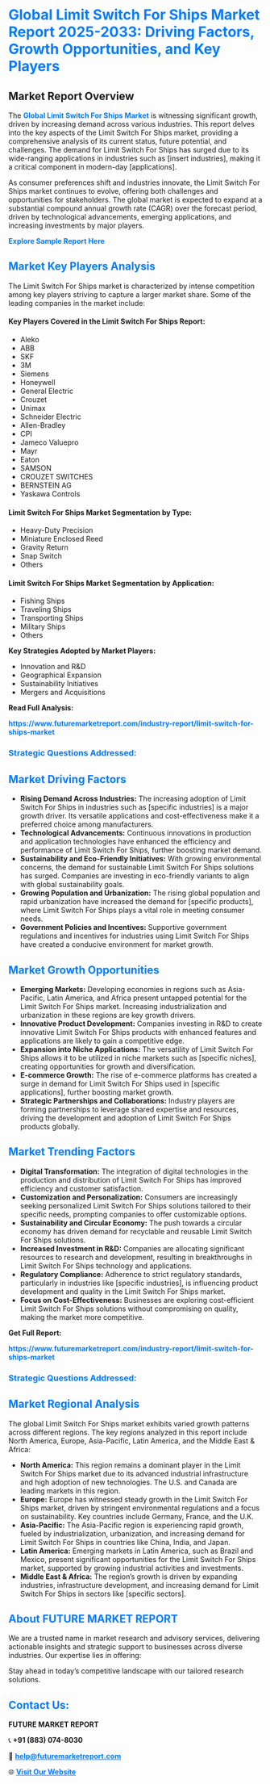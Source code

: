 <h1 style="color: #007BFF;">Global Limit Switch For Ships Market Report 2025-2033: Driving Factors, Growth Opportunities, and Key Players</h1>

<section id="overview">
<h2>Market Report Overview</h2>
<p>The <a href="https://www.futuremarketreport.com/industry-report/limit-switch-for-ships-market" style="color: #007BFF; text-decoration: none;"><strong>Global Limit Switch For Ships Market</strong></a> is witnessing significant growth, driven by increasing demand across various industries. This report delves into the key aspects of the Limit Switch For Ships market, providing a comprehensive analysis of its current status, future potential, and challenges. The demand for Limit Switch For Ships has surged due to its wide-ranging applications in industries such as [insert industries], making it a critical component in modern-day [applications].</p>
<p>As consumer preferences shift and industries innovate, the Limit Switch For Ships market continues to evolve, offering both challenges and opportunities for stakeholders. The global market is expected to expand at a substantial compound annual growth rate (CAGR) over the forecast period, driven by technological advancements, emerging applications, and increasing investments by major players.</p>
</section>

<section id="overview">
<p><a href="https://www.futuremarketreport.com/request-sample/reportId=90078" style="color: #007BFF; text-decoration: none;"><strong>Explore Sample Report Here</strong></a></p>
</section>

<section id="key-players">
<h2 style="color: #007BFF;">Market Key Players Analysis</h2>
<p>The Limit Switch For Ships market is characterized by intense competition among key players striving to capture a larger market share. Some of the leading companies in the market include:</p>
<h4>Key Players Covered in the Limit Switch For Ships Report:</h4>
<ul><li>Aleko</li><li>ABB</li><li>SKF</li><li>3M</li><li>Siemens</li><li>Honeywell</li><li>General Electric</li><li>Crouzet</li><li>Unimax</li><li>Schneider Electric</li><li>Allen-Bradley</li><li>CPI</li><li>Jameco Valuepro</li><li>Mayr</li><li>Eaton</li><li>SAMSON</li><li>CROUZET SWITCHES</li><li>BERNSTEIN AG</li><li>Yaskawa Controls</li></ul>
<h4>Limit Switch For Ships Market Segmentation by Type:</h4>
<ul><li>Heavy-Duty Precision</li><li>Miniature Enclosed Reed</li><li>Gravity Return</li><li>Snap Switch</li><li>Others</li></ul>

<h4>Limit Switch For Ships Market Segmentation by Application:</h4>
<ul><li>Fishing Ships</li><li>Traveling Ships</li><li>Transporting Ships</li><li>Military Ships</li><li>Others</li></ul>
<p><strong>Key Strategies Adopted by Market Players:</strong></p>
<ul>
<li>Innovation and R&D</li>
<li>Geographical Expansion</li>
<li>Sustainability Initiatives</li>
<li>Mergers and Acquisitions</li>
</ul>
</section>

<section>
<p><strong>Read Full Analysis: </strong></p><a href="https://www.futuremarketreport.com/industry-report/limit-switch-for-ships-market" style="color: #007BFF; text-decoration: none;"><strong>https://www.futuremarketreport.com/industry-report/limit-switch-for-ships-market</strong></a>
<h3 style="color: #007BFF;">Strategic Questions Addressed:</h3>
</section>

<section id="driving-factors">
<h2 style="color: #007BFF;">Market Driving Factors</h2>
<ul>
<li><strong>Rising Demand Across Industries:</strong> The increasing adoption of Limit Switch For Ships in industries such as [specific industries] is a major growth driver. Its versatile applications and cost-effectiveness make it a preferred choice among manufacturers.</li>
<li><strong>Technological Advancements:</strong> Continuous innovations in production and application technologies have enhanced the efficiency and performance of Limit Switch For Ships, further boosting market demand.</li>
<li><strong>Sustainability and Eco-Friendly Initiatives:</strong> With growing environmental concerns, the demand for sustainable Limit Switch For Ships solutions has surged. Companies are investing in eco-friendly variants to align with global sustainability goals.</li>
<li><strong>Growing Population and Urbanization:</strong> The rising global population and rapid urbanization have increased the demand for [specific products], where Limit Switch For Ships plays a vital role in meeting consumer needs.</li>
<li><strong>Government Policies and Incentives:</strong> Supportive government regulations and incentives for industries using Limit Switch For Ships have created a conducive environment for market growth.</li>
</ul>
</section>

<section id="growth-opportunities">
<h2 style="color: #007BFF;">Market Growth Opportunities</h2>
<ul>
<li><strong>Emerging Markets:</strong> Developing economies in regions such as Asia-Pacific, Latin America, and Africa present untapped potential for the Limit Switch For Ships market. Increasing industrialization and urbanization in these regions are key growth drivers.</li>
<li><strong>Innovative Product Development:</strong> Companies investing in R&D to create innovative Limit Switch For Ships products with enhanced features and applications are likely to gain a competitive edge.</li>
<li><strong>Expansion into Niche Applications:</strong> The versatility of Limit Switch For Ships allows it to be utilized in niche markets such as [specific niches], creating opportunities for growth and diversification.</li>
<li><strong>E-commerce Growth:</strong> The rise of e-commerce platforms has created a surge in demand for Limit Switch For Ships used in [specific applications], further boosting market growth.</li>
<li><strong>Strategic Partnerships and Collaborations:</strong> Industry players are forming partnerships to leverage shared expertise and resources, driving the development and adoption of Limit Switch For Ships products globally.</li>
</ul>
</section>

<section id="trending-factors">
<h2 style="color: #007BFF;">Market Trending Factors</h2>
<ul>
<li><strong>Digital Transformation:</strong> The integration of digital technologies in the production and distribution of Limit Switch For Ships has improved efficiency and customer satisfaction.</li>
<li><strong>Customization and Personalization:</strong> Consumers are increasingly seeking personalized Limit Switch For Ships solutions tailored to their specific needs, prompting companies to offer customizable options.</li>
<li><strong>Sustainability and Circular Economy:</strong> The push towards a circular economy has driven demand for recyclable and reusable Limit Switch For Ships solutions.</li>
<li><strong>Increased Investment in R&D:</strong> Companies are allocating significant resources to research and development, resulting in breakthroughs in Limit Switch For Ships technology and applications.</li>
<li><strong>Regulatory Compliance:</strong> Adherence to strict regulatory standards, particularly in industries like [specific industries], is influencing product development and quality in the Limit Switch For Ships market.</li>
<li><strong>Focus on Cost-Effectiveness:</strong> Businesses are exploring cost-efficient Limit Switch For Ships solutions without compromising on quality, making the market more competitive.</li>
</ul>
</section>

<section>
<p><strong>Get Full Report: </strong></p><a href="https://www.futuremarketreport.com/industry-report/limit-switch-for-ships-market" style="color: #007BFF; text-decoration: none;"><strong>https://www.futuremarketreport.com/industry-report/limit-switch-for-ships-market</strong></a>
<h3 style="color: #007BFF;">Strategic Questions Addressed:</h3>
</section>


<section id="regional-analysis">
<h2 style="color: #007BFF;">Market Regional Analysis</h2>
<p>The global Limit Switch For Ships market exhibits varied growth patterns across different regions. The key regions analyzed in this report include North America, Europe, Asia-Pacific, Latin America, and the Middle East & Africa:</p>
<ul>
<li><strong>North America:</strong> This region remains a dominant player in the Limit Switch For Ships market due to its advanced industrial infrastructure and high adoption of new technologies. The U.S. and Canada are leading markets in this region.</li>
<li><strong>Europe:</strong> Europe has witnessed steady growth in the Limit Switch For Ships market, driven by stringent environmental regulations and a focus on sustainability. Key countries include Germany, France, and the U.K.</li>
<li><strong>Asia-Pacific:</strong> The Asia-Pacific region is experiencing rapid growth, fueled by industrialization, urbanization, and increasing demand for Limit Switch For Ships in countries like China, India, and Japan.</li>
<li><strong>Latin America:</strong> Emerging markets in Latin America, such as Brazil and Mexico, present significant opportunities for the Limit Switch For Ships market, supported by growing industrial activities and investments.</li>
<li><strong>Middle East & Africa:</strong> The region’s growth is driven by expanding industries, infrastructure development, and increasing demand for Limit Switch For Ships in sectors like [specific sectors].</li>
</ul>
</section>

<footer>
<h2 style="color: #007BFF;">About FUTURE MARKET REPORT</h2>
<p>We are a trusted name in market research and advisory services, delivering actionable insights and strategic support to businesses across diverse industries. Our expertise lies in offering:</p>

<p>Stay ahead in today’s competitive landscape with our tailored research solutions.</p>

<h2 style="color: #007BFF;">Contact Us:</h2>
<p><strong>FUTURE MARKET REPORT</strong></p>
<p>📞 <strong>+91 (883) 074-8030</strong></p>
<p>📧 <strong><a href="mailto:help@futuremarketreport.com" style="color: #007BFF;">help@futuremarketreport.com</a></strong></p>
<p>🌐 <strong><a href="https://www.futuremarketreport.com/" style="color: #007BFF;">Visit Our Website</a></strong></p>
</footer>